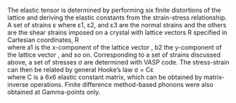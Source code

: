 The elastic tensor is determined by performing six finite distortions of the lattice and deriving the elastic constants from the strain-stress relationship. A set of strains ε   where ε1, ε2, and ε3 are the normal strains and the others are the shear strains imposed on a crystal with lattice vectors R specified in Cartesian coordinates,
R                                                                                                                        
where a1 is the x-component of the lattice vector  , b2 the y-component of the lattice vector  , and so on. Corresponding to a set of strains discussed above, a set of stresses σ   are determined with VASP code. The stress-strain can then be related by general Hooke’s law
σ = Cε                                                                                                                                           
where C is a 6x6 elastic constant matrix, which can be obtained by matrix-inverse operations. Finite difference method-based phonons were also obtained at Gamma-points only.
